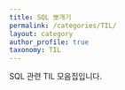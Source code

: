 ```yaml
---
title: SQL 뽀개기
permalink: /categories/TIL/
layout: category
author_profile: true
taxonomy: TIL
---
```


SQL 관련 TIL 모음집입니다.